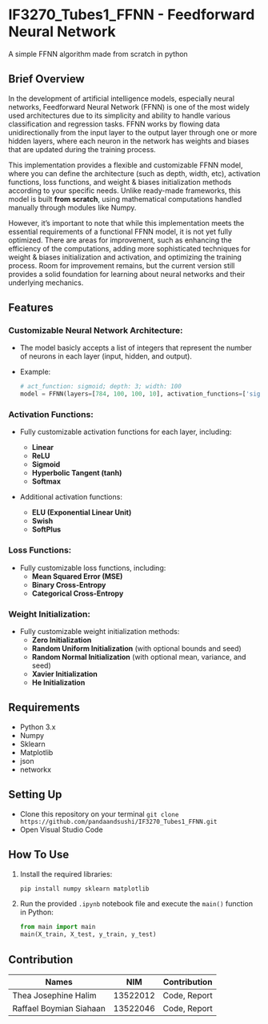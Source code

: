 # IF3270_Tubes1_FFNN - Feedforward Neural Network
A simple FFNN algorithm made from scratch in python

## Brief Overview 
In the development of artificial intelligence models, especially neural networks, Feedforward Neural Network (FFNN) is one of the most widely used architectures due to its simplicity and ability to handle various classification and regression tasks. FFNN works by flowing data unidirectionally from the input layer to the output layer through one or more hidden layers, where each neuron in the network has weights and biases that are updated during the training process.

This implementation provides a flexible and customizable FFNN model, where you can define the architecture (such as depth, width, etc), activation functions, loss functions, and weight & biases initialization methods according to your specific needs. Unlike ready-made frameworks, this model is built **from scratch**, using mathematical computations handled manually through modules like Numpy.

However, it’s important to note that while this implementation meets the essential requirements of a functional FFNN model, it is not yet fully optimized. There are areas for improvement, such as enhancing the efficiency of the computations, adding more sophisticated techniques for weight & biases initialization and activation, and optimizing the training process. Room for improvement remains, but the current version still provides a solid foundation for learning about neural networks and their underlying mechanics.

## Features

### Customizable Neural Network Architecture:
- The model basicly accepts a list of integers that represent the number of neurons in each layer (input, hidden, and output).
- Example:

    ```python
    # act_function: sigmoid; depth: 3; width: 100
    model = FFNN(layers=[784, 100, 100, 10], activation_functions=['sigmoid', 'sigmoid', 'sigmoid'])
    ```

### Activation Functions:
- Fully customizable activation functions for each layer, including:
  - **Linear**
  - **ReLU**
  - **Sigmoid**
  - **Hyperbolic Tangent (tanh)**
  - **Softmax**
  
- Additional activation functions:
  - **ELU (Exponential Linear Unit)**
  - **Swish**
  - **SoftPlus**

### Loss Functions:

- Fully customizable loss functions, including:
  - **Mean Squared Error (MSE)**
  - **Binary Cross-Entropy**
  - **Categorical Cross-Entropy**

### Weight Initialization:
- Fully customizable weight initialization methods:
  - **Zero Initialization**
  - **Random Uniform Initialization** (with optional bounds and seed)
  - **Random Normal Initialization** (with optional mean, variance, and seed)
  - **Xavier Initialization**
  - **He Initialization**

## Requirements
- Python 3.x
- Numpy
- Sklearn
- Matplotlib
- json
- networkx

## Setting Up
- Clone this repository on your terminal `git clone https://github.com/pandaandsushi/IF3270_Tubes1_FFNN.git`
- Open Visual Studio Code 

## How To Use
1. Install the required libraries:

    ```bash
    pip install numpy sklearn matplotlib
    ```
2. Run the provided `.ipynb` notebook file and execute the `main()` function in Python:

    ```python
    from main import main
    main(X_train, X_test, y_train, y_test)
    ```

## Contribution
| Names                     | NIM      | Contribution      |
| ----------------------    |:--------:|:-----------------:|
| Thea Josephine Halim      | 13522012 | Code, Report      |
| Raffael Boymian Siahaan   | 13522046 | Code, Report      |